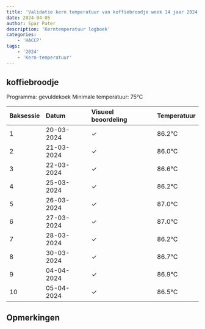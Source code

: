 ```yaml
---
title: 'Validatie kern temperatuur van koffiebroodje week 14 jaar 2024'
date: 2024-04-05
author: Spar Pater
description: 'Kerntemperatuur logboek'
categories:
    - 'HACCP'
tags:
    - '2024'
    - 'Kern-temperatuur'
---
```


## koffiebroodje

Programma: gevuldekoek
Minimale temperatuur: 75°C

| Baksessie | Datum | Visueel beoordeling | Temperatuur |
|:---|:---|:---|:---|
| 1 | 20-03-2024 | &check; | 86.2°C |
| 2 | 21-03-2024 | &check; | 86.0°C |
| 3 | 22-03-2024 | &check; | 86.6°C |
| 4 | 25-03-2024 | &check; | 86.2°C |
| 5 | 26-03-2024 | &check; | 87.0°C |
| 6 | 27-03-2024 | &check; | 87.0°C |
| 7 | 28-03-2024 | &check; | 86.2°C |
| 8 | 30-03-2024 | &check; | 86.7°C |
| 9 | 04-04-2024 | &check; | 86.9°C |
| 10 | 05-04-2024 | &check; | 86.5°C |

## Opmerkingen


